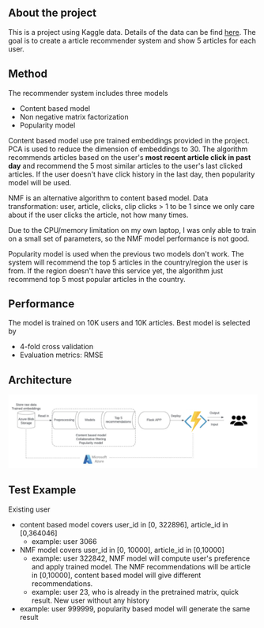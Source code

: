 ## About the project
This is a project using Kaggle data. Details of the data can be find [here](https://www.kaggle.com/datasets/gspmoreira/news-portal-user-interactions-by-globocom).
The goal is to create a article recommender system and show 5 articles for each user.

## Method
The recommender system includes three models
- Content based model
- Non negative matrix factorization
- Popularity model

Content based model use pre trained embeddings provided in the project. PCA is used to reduce the dimension of embeddings to 30. The algorithm recommends articles based on the user's **most recent article click in past day** and recommend the 5 most similar articles to the user's last clicked articles. If the user doesn't have click history in the last day, then popularity model will be used.

NMF is an alternative algorithm to content based model. 
Data transformation: user, article, clicks, clip clicks > 1 to be 1 since we only care about if the user clicks the article, not how many times.

Due to the CPU/memory limitation on my own laptop, I was only able to train on a small set of parameters, so the NMF model performance is not good.

Popularity model is used when the previous two models don't work. The system will recommend the top 5 articles in the country/region the user is from. If the region doesn't have this service yet, the algorithm just recommend top 5 most popular articles in the country.

## Performance
The model is trained on 10K users and 10K articles.
Best model is selected by
- 4-fold cross validation
- Evaluation metrics: RMSE


## Architecture
![alt text](https://github.com/xiaosiyang/rec_model_azure_func/blob/main/image/arch_v4.png)


## Test Example

Existing user
- content based model covers user_id in [0, 322896], article_id in [0,364046]
    - example: user 3066
- NMF model covers user_id in [0, 10000], article_id in [0,10000]
    - example: user 322842, NMF model will compute user's preference and apply trained model. The NMF recommendations will be article in [0,10000], content based model will give different recommendations.
    - example: user 23, who is already in the pretrained matrix, quick result.
New user without any history
- example: user 999999, popularity based model will generate the same result
